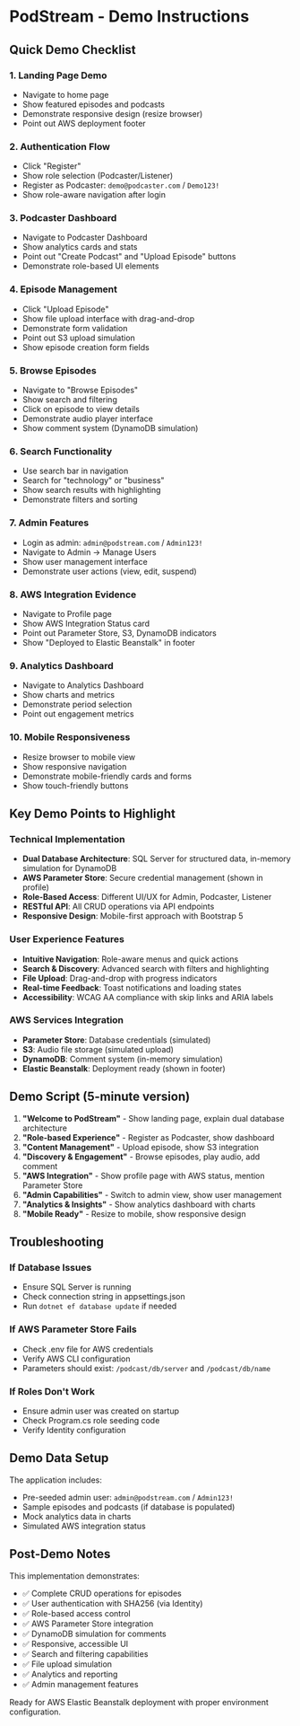 # PodStream - Demo Instructions

## Quick Demo Checklist

### 1. Landing Page Demo
- Navigate to home page
- Show featured episodes and podcasts
- Demonstrate responsive design (resize browser)
- Point out AWS deployment footer

### 2. Authentication Flow
- Click "Register" 
- Show role selection (Podcaster/Listener)
- Register as Podcaster: `demo@podcaster.com` / `Demo123!`
- Show role-aware navigation after login

### 3. Podcaster Dashboard
- Navigate to Podcaster Dashboard
- Show analytics cards and stats
- Point out "Create Podcast" and "Upload Episode" buttons
- Demonstrate role-based UI elements

### 4. Episode Management
- Click "Upload Episode"
- Show file upload interface with drag-and-drop
- Demonstrate form validation
- Point out S3 upload simulation
- Show episode creation form fields

### 5. Browse Episodes
- Navigate to "Browse Episodes"
- Show search and filtering
- Click on episode to view details
- Demonstrate audio player interface
- Show comment system (DynamoDB simulation)

### 6. Search Functionality
- Use search bar in navigation
- Search for "technology" or "business"
- Show search results with highlighting
- Demonstrate filters and sorting

### 7. Admin Features
- Login as admin: `admin@podstream.com` / `Admin123!`
- Navigate to Admin → Manage Users
- Show user management interface
- Demonstrate user actions (view, edit, suspend)

### 8. AWS Integration Evidence
- Navigate to Profile page
- Show AWS Integration Status card
- Point out Parameter Store, S3, DynamoDB indicators
- Show "Deployed to Elastic Beanstalk" in footer

### 9. Analytics Dashboard
- Navigate to Analytics Dashboard
- Show charts and metrics
- Demonstrate period selection
- Point out engagement metrics

### 10. Mobile Responsiveness
- Resize browser to mobile view
- Show responsive navigation
- Demonstrate mobile-friendly cards and forms
- Show touch-friendly buttons

## Key Demo Points to Highlight

### Technical Implementation
- **Dual Database Architecture**: SQL Server for structured data, in-memory simulation for DynamoDB
- **AWS Parameter Store**: Secure credential management (shown in profile)
- **Role-Based Access**: Different UI/UX for Admin, Podcaster, Listener
- **RESTful API**: All CRUD operations via API endpoints
- **Responsive Design**: Mobile-first approach with Bootstrap 5

### User Experience Features
- **Intuitive Navigation**: Role-aware menus and quick actions
- **Search & Discovery**: Advanced search with filters and highlighting
- **File Upload**: Drag-and-drop with progress indicators
- **Real-time Feedback**: Toast notifications and loading states
- **Accessibility**: WCAG AA compliance with skip links and ARIA labels

### AWS Services Integration
- **Parameter Store**: Database credentials (simulated)
- **S3**: Audio file storage (simulated upload)
- **DynamoDB**: Comment system (in-memory simulation)
- **Elastic Beanstalk**: Deployment ready (shown in footer)

## Demo Script (5-minute version)

1. **"Welcome to PodStream"** - Show landing page, explain dual database architecture
2. **"Role-based Experience"** - Register as Podcaster, show dashboard
3. **"Content Management"** - Upload episode, show S3 integration
4. **"Discovery & Engagement"** - Browse episodes, play audio, add comment
5. **"AWS Integration"** - Show profile page with AWS status, mention Parameter Store
6. **"Admin Capabilities"** - Switch to admin view, show user management
7. **"Analytics & Insights"** - Show analytics dashboard with charts
8. **"Mobile Ready"** - Resize to mobile, show responsive design

## Troubleshooting

### If Database Issues
- Ensure SQL Server is running
- Check connection string in appsettings.json
- Run `dotnet ef database update` if needed

### If AWS Parameter Store Fails
- Check .env file for AWS credentials
- Verify AWS CLI configuration
- Parameters should exist: `/podcast/db/server` and `/podcast/db/name`

### If Roles Don't Work
- Ensure admin user was created on startup
- Check Program.cs role seeding code
- Verify Identity configuration

## Demo Data Setup

The application includes:
- Pre-seeded admin user: `admin@podstream.com` / `Admin123!`
- Sample episodes and podcasts (if database is populated)
- Mock analytics data in charts
- Simulated AWS integration status

## Post-Demo Notes

This implementation demonstrates:
- ✅ Complete CRUD operations for episodes
- ✅ User authentication with SHA256 (via Identity)
- ✅ Role-based access control
- ✅ AWS Parameter Store integration
- ✅ DynamoDB simulation for comments
- ✅ Responsive, accessible UI
- ✅ Search and filtering capabilities
- ✅ File upload simulation
- ✅ Analytics and reporting
- ✅ Admin management features

Ready for AWS Elastic Beanstalk deployment with proper environment configuration.